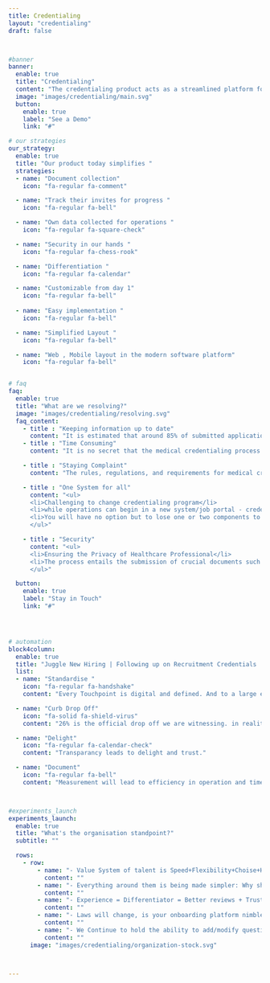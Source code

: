 ```yaml
---
title: Credentialing
layout: "credentialing"
draft: false



#banner 
banner:
  enable: true
  title: "Credentialing"
  content: "The credentialing product acts as a streamlined platform for our clients to manage their regulated healthcare employees' current records and certifications status.  Historically, this has been a painful, manual, multiple-touchpoint process.  But no more."
  image: "images/credentialing/main.svg"
  button:
    enable: true
    label: "See a Demo"
    link: "#"

# our strategies
our_strategy:
  enable: true
  title: "Our product today simplifies "
  strategies:
  - name: "Document collection"
    icon: "fa-regular fa-comment"

  - name: "Track their invites for progress "
    icon: "fa-regular fa-bell" 

  - name: "Own data collected for operations "
    icon: "fa-regular fa-square-check"

  - name: "Security in our hands "
    icon: "fa-regular fa-chess-rook"

  - name: "Differentiation "
    icon: "fa-regular fa-calendar"

  - name: "Customizable from day 1"
    icon: "fa-regular fa-bell"
  
  - name: "Easy implementation "
    icon: "fa-regular fa-bell"

  - name: "Simplified Layout "
    icon: "fa-regular fa-bell"

  - name: "Web , Mobile layout in the modern software platform"
    icon: "fa-regular fa-bell"


# faq
faq: 
  enable: true
  title: "What are we resolving?"
  image: "images/credentialing/resolving.svg"
  faq_content: 
    - title : "Keeping information up to date"
      content: "It is estimated that around 85% of submitted applications suffer from inaccurate, missing, or irrelevant information"
    - title : "Time Consuming"
      content: "It is no secret that the medical credentialing process is a time-consuming one. An application review can take around 21 business days to complete."

    - title : "Staying Complaint"
      content: "The rules, regulations, and requirements for medical credentialing vary from stage to stage. It also doesn't help that these rules and regulations are volatile and experience frequent changes. It is important to leverage a reliable credentialing service or system to keep up with varying and changing regulations."

    - title : "One System for all"
      content: "<ul>
      <li>Challenging to change credentialing program</li>
      <li>while operations can begin in a new system/job portal - credential system would benifit being constant as data is extremely sensitive.</li>
      <li>You will have no option but to lose one or two components to make the migration possible</li>
      </ul>"

    - title : "Security"
      content: "<ul>
      <li>Ensuring the Privacy of Healthcare Professional</li>
      <li>The process entails the submission of crucial documents such as practice licence, work history, education qualification, etc.</li>
      </ul>"

  button:
    enable: true
    label: "Stay in Touch"
    link: "#"




# automation
block4column:
  enable: true
  title: "Juggle New Hiring | Following up on Recruitment Credentials | Update Candidate on Selection | Timesheet Followups"
  list:
  - name: "Standardise "
    icon: "fa-regular fa-handshake"
    content: "Every Touchpoint is digital and defined. And to a large extent automated to ensure transperancy"

  - name: "Curb Drop Off"
    icon: "fa-solid fa-shield-virus"
    content: "26% is the official drop off we are witnessing. in reality is is even higher at 30+ %"

  - name: "Delight"
    icon: "fa-regular fa-calendar-check"
    content: "Transparancy leads to delight and trust."

  - name: "Document"
    icon: "fa-regular fa-bell"
    content: "Measurement will lead to efficiency in operation and time management"



#experiments_launch
experiments_launch:
  enable: true
  title: "What's the organisation standpoint?"
  subtitle: ""

  rows: 
    - row: 
        - name: "- Value System of talent is Speed+Flexibility+Choise+Happiness"
          content: ""
        - name: "- Everything around them is being made simpler: Why should'nt jobs be too."
          content: ""
        - name: "- Experience = Differentiator = Better reviews + Trust with brand."
          content: ""
        - name: "- Laws will change, is your onboarding platform nimble.?"
          content: ""
        - name: "- We Continue to hold the ability to add/modify questions for liability control"
          content: ""
      image: "images/credentialing/organization-stock.svg"
    


---
```

